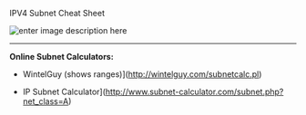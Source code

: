 IPV4 Subnet Cheat Sheet

![enter image description here](https://i1.wp.com/www.icttoolbox.nl/wp-content/uploads/2018/03/SubMask.jpg?w=467&ssl=1)

---
**Online Subnet Calculators:**


 - WintelGuy (shows ranges)](http://wintelguy.com/subnetcalc.pl)

 - IP Subnet
   Calculator](http://www.subnet-calculator.com/subnet.php?net_class=A)

<!--stackedit_data:
eyJoaXN0b3J5IjpbMTc3NjUxMjgyLDExMDA5MzAyMDRdfQ==
-->